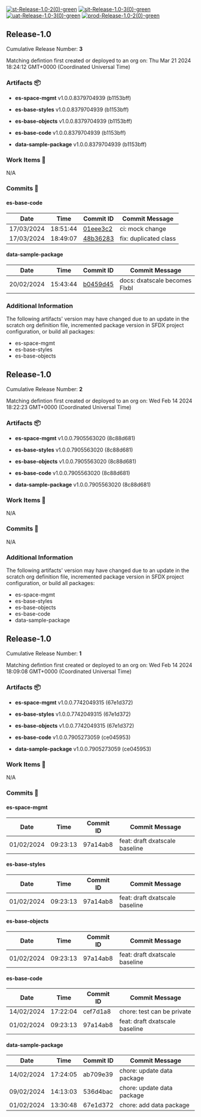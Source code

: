 [![st-Release-1.0-2(0)-green](https://img.shields.io/static/v1?label=st&message=Release-1.0-2(0)&color=green)](#f1d7aaa06878db5a9ddec6d34b3482c36f07cfd2) [![sit-Release-1.0-3(0)-green](https://img.shields.io/static/v1?label=sit&message=Release-1.0-3(0)&color=green)](#3e060afce8876013fb38797b847ddf9dfc068a9e) [![uat-Release-1.0-3(0)-green](https://img.shields.io/static/v1?label=uat&message=Release-1.0-3(0)&color=green)](#3e060afce8876013fb38797b847ddf9dfc068a9e) [![prod-Release-1.0-2(0)-green](https://img.shields.io/static/v1?label=prod&message=Release-1.0-2(0)&color=green)](#f1d7aaa06878db5a9ddec6d34b3482c36f07cfd2) 
<a id=3e060afce8876013fb38797b847ddf9dfc068a9e></a>
## Release-1.0
 Cumulative Release Number: <b>3</b> 

Matching defintion first created or deployed to an org on: Thu Mar 21 2024 18:24:12 GMT+0000 (Coordinated Universal Time)
 ### Artifacts :package:
- **es-space-mgmt**     v1.0.0.8379704939 (b1153bff)

- **es-base-styles**     v1.0.0.8379704939 (b1153bff)

- **es-base-objects**     v1.0.0.8379704939 (b1153bff)

- **es-base-code**     v1.0.0.8379704939 (b1153bff)

- **data-sample-package**     v1.0.0.8379704939 (b1153bff)

### Work Items :gem:
N/A

### Commits :book:

#### es-base-code
| Date       | Time     | Commit ID                                                                | Commit Message        |
| ---------- | -------- | ------------------------------------------------------------------------ | --------------------- |
| 17/03/2024 | 18:51:44 | [01eee3c2](https://github.com/hutte-recipes/hutte-flxbl/commit/01eee3c2) | ci: mock change       |
| 17/03/2024 | 18:49:07 | [48b36283](https://github.com/hutte-recipes/hutte-flxbl/commit/48b36283) | fix: duplicated class |

#### data-sample-package
| Date       | Time     | Commit ID                                                                | Commit Message                |
| ---------- | -------- | ------------------------------------------------------------------------ | ----------------------------- |
| 20/02/2024 | 15:43:44 | [b0459d45](https://github.com/hutte-recipes/hutte-flxbl/commit/b0459d45) | docs: dxatscale becomes Flxbl |

### Additional Information
The following artifacts' version may have changed due to an update in the scratch org definition file, incremented package version in SFDX project configuration, or build all packages:
  - es-space-mgmt
  - es-base-styles
  - es-base-objects

<a id=f1d7aaa06878db5a9ddec6d34b3482c36f07cfd2></a>
## Release-1.0
 Cumulative Release Number: <b>2</b> 

Matching defintion first created or deployed to an org on: Wed Feb 14 2024 18:22:23 GMT+0000 (Coordinated Universal Time)
 ### Artifacts :package:
- **es-space-mgmt**     v1.0.0.7905563020 (8c88d681)

- **es-base-styles**     v1.0.0.7905563020 (8c88d681)

- **es-base-objects**     v1.0.0.7905563020 (8c88d681)

- **es-base-code**     v1.0.0.7905563020 (8c88d681)

- **data-sample-package**     v1.0.0.7905563020 (8c88d681)

### Work Items :gem:
N/A

### Commits :book:
N/A

### Additional Information
The following artifacts' version may have changed due to an update in the scratch org definition file, incremented package version in SFDX project configuration, or build all packages:
  - es-space-mgmt
  - es-base-styles
  - es-base-objects
  - es-base-code
  - data-sample-package

<a id=8bcd4983fd3d3c6f2ec2e638e22fc328c6e09be9></a>
## Release-1.0
 Cumulative Release Number: <b>1</b> 

Matching defintion first created or deployed to an org on: Wed Feb 14 2024 18:09:08 GMT+0000 (Coordinated Universal Time)
 ### Artifacts :package:
- **es-space-mgmt**     v1.0.0.7742049315 (67e1d372)

- **es-base-styles**     v1.0.0.7742049315 (67e1d372)

- **es-base-objects**     v1.0.0.7742049315 (67e1d372)

- **es-base-code**     v1.0.0.7905273059 (ce045953)

- **data-sample-package**     v1.0.0.7905273059 (ce045953)

### Work Items :gem:
N/A

### Commits :book:

#### es-space-mgmt
| Date       | Time     | Commit ID | Commit Message                 |
| ---------- | -------- | --------- | ------------------------------ |
| 01/02/2024 | 09:23:13 | 97a14ab8  | feat: draft dxatscale baseline |

#### es-base-styles
| Date       | Time     | Commit ID | Commit Message                 |
| ---------- | -------- | --------- | ------------------------------ |
| 01/02/2024 | 09:23:13 | 97a14ab8  | feat: draft dxatscale baseline |

#### es-base-objects
| Date       | Time     | Commit ID | Commit Message                 |
| ---------- | -------- | --------- | ------------------------------ |
| 01/02/2024 | 09:23:13 | 97a14ab8  | feat: draft dxatscale baseline |

#### es-base-code
| Date       | Time     | Commit ID | Commit Message                 |
| ---------- | -------- | --------- | ------------------------------ |
| 14/02/2024 | 17:22:04 | cef7d1a8  | chore: test can be private     |
| 01/02/2024 | 09:23:13 | 97a14ab8  | feat: draft dxatscale baseline |

#### data-sample-package
| Date       | Time     | Commit ID | Commit Message             |
| ---------- | -------- | --------- | -------------------------- |
| 14/02/2024 | 17:24:05 | ab709e39  | chore: update data package |
| 09/02/2024 | 14:13:03 | 536d4bac  | chore: update data package |
| 01/02/2024 | 13:30:48 | 67e1d372  | chore: add data package    |
